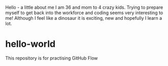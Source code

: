 Hello - a little about me I am 36 and mom to 4 crazy kids. Trying to prepare myself to get back into the workforce and coding seems very interesting to me! Although I feel like a dinosaur it is exciting, new and hopefully I learn a lot.
# hello-world
This repository is for practising GitHub Flow
